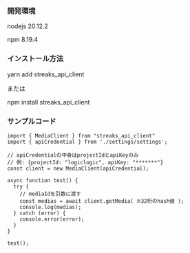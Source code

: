 ### 開発環境

nodejs 20.12.2

npm 8.19.4

### インストール方法

yarn add streaks_api_client

または

npm install streaks_api_client

### サンプルコード
```
import { MediaClient } from "streaks_api_client"
import { apiCredential } from './settings/settings';

// apiCredentialの中身はprojectIdとapiKeyのみ
// 例: {projectId: "logiclogic", apiKey: "*******"}
const client = new MediaClient(apiCredential);

async function test() {
  try {
    // mediaIdを引数に渡す
    const medias = await client.getMedia( ※32桁のhash値 );
    console.log(medias);
  } catch (error) {
    console.error(error);
  }
}

test();
```
